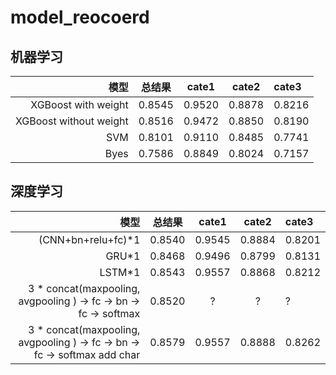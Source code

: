 # model_reocoerd
## 机器学习
|         模型         |        总结果         | cate1 | cate2 | cate3 |
|--------------------:|:--------------------:|:------:|:-----:|:------|
| XGBoost with weight    | 0.8545            |0.9520|0.8878|0.8216|
| XGBoost without weight | 0.8516            |0.9472|0.8850|0.8190|
| SVM                    | 0.8101            |0.9110|0.8485|0.7741|
| Byes                   | 0.7586            |0.8849|0.8024|0.7157|
## 深度学习
|         模型         |        总结果         | cate1 | cate2 | cate3 |
|--------------------:|:--------------------:|:------:|:-----:|:------|
|  (CNN+bn+relu+fc)*1 | 0.8540               |0.9545       |0.8884      |0.8201      |
|  GRU*1              | 0.8468               |0.9496       |0.8799      |0.8131      |
|  LSTM*1             | 0.8543               |0.9557       |0.8868      |0.8212      |
|3 * concat(maxpooling, avgpooling ) -> fc -> bn -> fc -> softmax | 0.8520| ? | ?　| ? |
|3 * concat(maxpooling, avgpooling ) -> fc -> bn -> fc -> softmax  add char| 0.8579| 0.9557|0.8888|0.8262|


